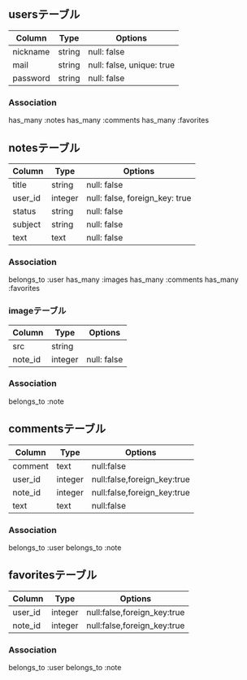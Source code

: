 ## usersテーブル

|Column|Type|Options|
|------|----|-------|
|nickname|string|null: false|
|mail|string|null: false, unique: true|
|password|string|null: false|

### Association
has_many :notes
has_many :comments
has_many :favorites

## notesテーブル

|Column|Type|Options|
|------|----|-------|
|title|string|null: false|
|user_id|integer|null: false, foreign_key: true|
|status|string|null: false|
|subject|string|null: false|
|text|text|null: false|

### Association
belongs_to :user
has_many :images
has_many :comments
has_many :favorites

### imageテーブル

|Column|Type|Options|
|------|----|-------|
|src|string||
|note_id|integer|null: false|

### Association
belongs_to :note

## commentsテーブル

|Column|Type|Options|
|------|----|-------|
|comment|text|null:false|
|user_id|integer|null:false,foreign_key:true|
|note_id|integer|null:false,foreign_key:true|
|text|text|null:false|

### Association
belongs_to :user
belongs_to :note

## favoritesテーブル

|Column|Type|Options|
|------|----|-------|
|user_id|integer|null:false,foreign_key:true|
|note_id|integer|null:false,foreign_key:true|

### Association
belongs_to :user
belongs_to :note